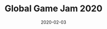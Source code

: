 ---
layout: inner
date: 2020-02-03
type: personal-project
position: right

title: 'Global Game Jam 2020'
year: '2020'
description: 'Repair N Run is a racing game in which the player has to repair the car while driving it. The car will break down when it crashes with other cars or randomly. The car will react according on what has broken (If the wheel is broken, the car will steer towards its side).'
features: ''
individual_contribution: 
    - Cars AI. Without Navmesh.
    - Node based circut for the AI.
    - Car controller for the player using Unity Physics.
    - Destruction system for the car.
disclaimer: ''

tags: C#, Unity
featured_image: '/img/posts/Repair_N_Run.gif'

website_url: 'https://daniriwez.itch.io/repairnrun'
github_url: ''
features_url: ''
individual_contribution_url: ''
---